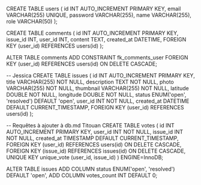 CREATE TABLE users (
  id INT AUTO_INCREMENT PRIMARY KEY,
  email VARCHAR(255) UNIQUE,
  password VARCHAR(255),
  name VARCHAR(255),
  role VARCHAR(50)
);

CREATE TABLE comments (
  id INT AUTO_INCREMENT PRIMARY KEY,
  issue_id INT,
  user_id INT,
  content TEXT,
  created_at DATETIME,
  FOREIGN KEY (user_id) REFERENCES users(id)
);

ALTER TABLE comments
ADD CONSTRAINT fk_comments_user
FOREIGN KEY (user_id)
REFERENCES users(id)
ON DELETE CASCADE;


-- Jessica 
CREATE TABLE issues (
  id INT AUTO_INCREMENT PRIMARY KEY,
  title VARCHAR(255) NOT NULL,
  description TEXT NOT NULL,
  photo VARCHAR(255) NOT NULL,
  thumbnail VARCHAR(255) NOT NULL,
  latitude DOUBLE NOT NULL,
  longitude DOUBLE NOT NULL,
  status ENUM('open', 'resolved') DEFAULT 'open',
  user_id INT NOT NULL,
  created_at DATETIME DEFAULT CURRENT_TIMESTAMP,
  FOREIGN KEY (user_id) REFERENCES users(id)
);


-- Requêtes à ajouter à db.md Titouan
CREATE TABLE votes (
  id INT AUTO_INCREMENT PRIMARY KEY,
  user_id INT NOT NULL,
  issue_id INT NOT NULL,
  created_at TIMESTAMP DEFAULT CURRENT_TIMESTAMP,
  FOREIGN KEY (user_id) REFERENCES users(id) ON DELETE CASCADE,
  FOREIGN KEY (issue_id) REFERENCES issues(id) ON DELETE CASCADE,
  UNIQUE KEY unique_vote (user_id, issue_id)
) ENGINE=InnoDB;

ALTER TABLE issues
ADD COLUMN status ENUM('open', 'resolved') DEFAULT 'open',
ADD COLUMN votes_count INT DEFAULT 0;